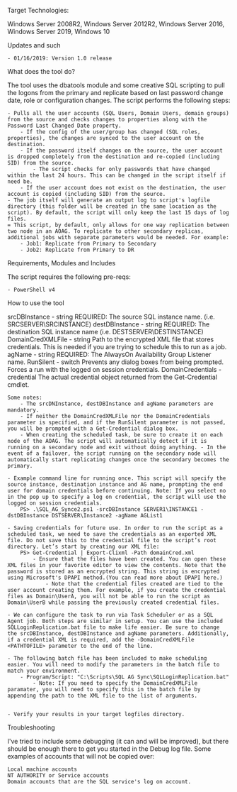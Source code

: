 Target Technologies:

Windows Server 2008R2, Windows Server 2012R2, Windows Server 2016, Windows Server 2019, Windows 10

Updates and such

    - 01/16/2019: Version 1.0 release

What does the tool do?

The tool uses the dbatools module and some creative SQL scripting to pull the logons from the primary and replicate based on last password change date, role or configuration changes. The script performs the following steps:

    - Pulls all the user accounts (SQL Users, Domain Users, domain groups) from the source and checks changes to properties along with the Password Last Changed Date property.
        - If the config of the user/group has changed (SQL roles, properties), the changes are synced to the user account on the destination.
        - If the password itself changes on the source, the user account is dropped completely from the destination and re-copied (including SID) from the source.
            - The script checks for only passwords that have changed within the last 24 hours. This can be changed in the script itself if need be.
        - If the user account does not exist on the destination, the user account is copied (including SID) from the source.
    - The job itself will generate an output log to script's logfile directory (this folder will be created in the same location as the script). By default, the script will only keep the last 15 days of log files.
    = This script, by default, only allows for one way replication between two node in an AOAG. To replicate to other secondary replicas, additional jobs with separate parameters would be needed. For example:
        - Job1: Replicate from Primary to Secondary
        - Job2: Replicate from Primary to DR

Requirements, Modules and Includes

The script requires the following pre-reqs:

    - PowerShell v4


How to use the tool

 
srcDBInstance - string REQUIRED: The source SQL instance name. (i.e. SRCSERVER\SRCINSTANCE)
destDBInstance - string REQUIRED: The destination SQL instance name (i.e. DESTSERVER\DESTINSTANCE)
DomainCredXMLFile - string Path to the encrypted XML file that stores credentials. This is needed if you are trying to schedule this to run as a job.
agName - string REQUIRED: The AlwaysOn Availability Group Listener name.
RunSilent - switch Prevents any dialog boxes from being prompted. Forces a run with the logged on session credentials.
DomainCredentials - credential The actual credential object returned from the Get-Credential cmdlet.

 

    Some notes:
        - The srcDNInstance, destDBInstance and agName parameters are mandatory.
        - If neither the DomainCredXMLFile nor the DomainCredentials parameter is specified, and if the RunSilent parameter is not passed, you will be prompted with a Get-Credential dialog box.
        - When creating the scheduled task, be sure to create it on each node of the AOAG. The script will automatically detect if it is running on a secondary node and exit without doing anything. - In the event of a failover, the script running on the secondary node will automatically start replicating changes once the secondary becomes the primary.
    
	- Example command line for running once. This script will specify the source instance, destination instance and AG name, prompting the end user for domain credentials before continuing. Note: If you select no in the pop up to specify a log on credential, the script will use the logged on session credentials.
        PS> .\SQL_AG_Synce2.ps1 -srcDBInstance SERVER1\INSTANCE1 -dstDBInstance DSTSERVER\Instance2 -agName AGList1
    
	- Saving credentials for future use. In order to run the script as a scheduled task, we need to save the credentials as an exported XML file. Do not save this to the credential file to the script’s root directory. Let’s start by creating our XML file:
        PS> Get-Credential | Export-Clixml -Path domainCred.xml
			- Ensure that the files have been created. You can open these XML files in your favorite editor to view the contents. Note that the password is stored as an encrypted string. This string is encrypted using Microsoft's DPAPI method.(You can read more about DPAPI here.)
				- Note that the credential files created are tied to the user account creating them. For example, if you create the credential files as Domain\UserA, you will not be able to run the script as Domain\UserB while passing the previously created credential files.
    
	- We can configure the task to run via Task Scheduler or as a SQL Agent job. Both steps are similar in setup. You can use the included SQLLoginReplication.bat file to make life easier. Be sure to change the srcDBInstance, destDBInstance and agName parameters. Additionally, if a credential XML is required, add the -DomainCredXMLFile <PATHTOFILE> parameter to the end of the line.
    
	- The following batch file has been included to make scheduling easier. You will need to modify the parameters in the batch file to match your environment.
        - Program/Script: "C:\Scripts\SQL AG Sync\SQLLoginReplication.bat"
			- Note: If you need to specify the DomainCredXMLFile paramater, you will need to specify this in the batch file by appending the path to the XML file to the list of arguments.
        
    
    - Verify your results in your target logfiles directory.

Troubleshooting

I've tried to include some debugging (it can and will be improved), but there should be enough there to get you started in the Debug log file. Some examples of accounts that will not be copied over:

    Local machine accounts
    NT AUTHORITY or Service accounts
    Domain accounts that are the SQL service's log on account.